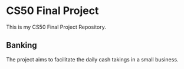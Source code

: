 # CS50 Final Project

This is my CS50 Final Project Repository.

## Banking

The project aims to facilitate the daily cash takings in a small business.
